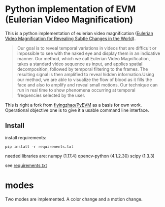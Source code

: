# Python implementation of EVM (Eulerian Video Magnification)

This is a python implementation of eulerian video magnification ([Eulerian Video Magnification for Revealing Subtle Changes in the World](http://people.csail.mit.edu/mrub/evm/)).
>Our goal is to reveal temporal variations in videos that are difficult or impossible to see with the naked eye and display them in an indicative manner. Our method, which we call Eulerian Video Magnification, takes a standard video sequence as input, and applies spatial decomposition, followed by temporal filtering to the frames. The resulting signal is then amplified to reveal hidden information.Using our method, we are able to visualize the flow of blood as it fills the face and also to amplify and reveal small motions. Our technique can run in real time to show phenomena occurring at temporal frequencies selected by the user.

This is right a fork from [flyingzhao/PyEVM](https://github.com/flyingzhao/PyEVM) as a basis for own work. Operational objective one is to give it a usable command line interface.

## Install
install requirements:
```
pip install -r requirements.txt
```

needed libraries are:
numpy (1.17.4)
opencv-python (4.1.2.30)
scipy (1.3.3)

see [requirements.txt](requirements.txt)

# modes
Two modes are implemented. A color change and a motion change.
